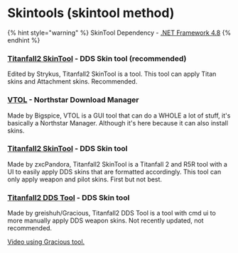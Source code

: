# Skintools (skintool method)

{% hint style="warning" %}
SkinTool Dependency - [.NET Framework 4.8](https://dotnet.microsoft.com/en-us/download/dotnet-framework/net48)
{% endhint %}

### [Titanfall2 SkinTool](https://github.com/Strykus/Titanfall2-SkinTool) - DDS Skin tool (recommended)

Edited by Strykus, Titanfall2 SkinTool is a tool. This tool can apply Titan skins and Attachment skins. Recommended.

### [VTOL](https://github.com/BigSpice/VTOL) - Northstar Download Manager

Made by Bigspice, VTOL is a GUI tool that can do a WHOLE a lot of stuff, it's basically a Northstar Manager. Although it's here because it can also install skins.

### [Titanfall2 SkinTool](https://github.com/zxcPandora/Titanfall2-SkinTool) - DDS Skin tool

Made by zxcPandora, Titanfall2 SkinTool is a Titanfall 2 and R5R tool with a UI to easily apply DDS skins that are formatted accordingly. This tool can only apply weapon and pilot skins. First but not best.

### [Titanfall2 DDS Tool](https://github.com/greishuhs/Titanfall2-DDS-Tool) - DDS Skin tool

Made by greishuh/Gracious, Titanfall2 DDS Tool is a tool with cmd ui to more manually apply DDS weapon skins. Not recently updated, not recommended.

[Video using Gracious tool.](https://youtu.be/1\_nSqO\_q3oA)
